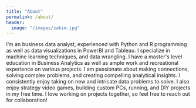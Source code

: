 ```yaml
---
title: "About"
permalink: /about/
header:
  image: "/images/zakim.jpg"
---
```


I’m an business data analyst, experienced with Python and R programming as well as data visualizations in PowerBI and Tableau. I specialize in machine learning techniques, and data wrangling. I have a master's level education in Business Analytics as well as ample work and recreational experience on various projects. I am passionate about making connections, solving complex problems, and creating compelling analytical insights. I consistently enjoy taking on new and intricate data problems to solve.  I also enjoy strategy video games, building custom PCs, running,  and DIY projects in my free time. I love working on projects together, so feel free to reach out for collaboration! 
